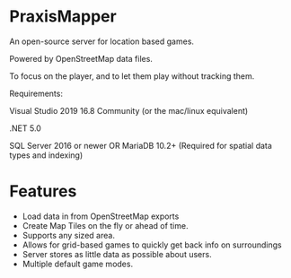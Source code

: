 # PraxisMapper
An open-source server for location based games. 

Powered by OpenStreetMap data files.

To focus on the player, and to let them play without tracking them.


Requirements:

Visual Studio 2019 16.8 Community (or the mac/linux equivalent)

.NET 5.0

SQL Server 2016 or newer OR MariaDB 10.2+ (Required for spatial data types and indexing)


# Features
* Load data in from OpenStreetMap exports
* Create Map Tiles on the fly or ahead of time.
* Supports any sized area.
* Allows for grid-based games to quickly get back info on surroundings
* Server stores as little data as possible about users. 
* Multiple default game modes.



